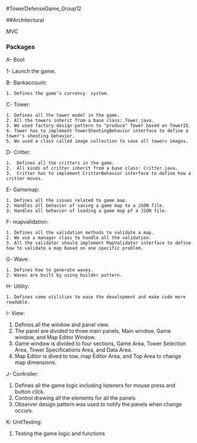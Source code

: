 #TowerDefenseGame_Group12

##Architectural

MVC

### Packages 

A- Boot

1- Launch the game.

B-  Bankaccount:

    1. Defines the game’s currency  system.

C- Tower:

    1. Defines all the tower model in the game.
    2. All the towers inherit from a base class: Tower.java.
    3. We used factory design pattern to "produce" Tower based on TowerID.
    4. Tower has to implement TowerShootingBehavior interface to define a tower's shooting behavior.
    5. We used a class called image collection to save all towers images. 

D- Critter:

    1.  Defines all the critters in the game.
    2.  All kinds of critter inherit from a base class: Critter.java.
    3.  Critter has to implement CritterBehavior interface to define how a critter moves.

E-  Gamemap:

    1. Defines all the issues related to game map.
    2. Handles all behavior of saving a game map to a JSON file.
    3. Handles all behavior of loading a game map pf a JSON file.

F- mapvalidation:

    1. Defines all the validation methods to validate a map.
    2. We use a manager class to handle all the validation.
    3. All the validator should implement MapValidator interface to define how to validate a map based on one specific problem.

G- Wave:

    1. Defines how to generate waves.
    2. Waves are built by using builder pattern.
    
H- Utility:

    1. Defines some utilities to ease the development and make code more readable.
    
I- View:

1.	Defines all the window and panel view.
2.	The panel are divided to three main panels, Main window, Game window, and Map Editor Window. 
3.	Game window is divided to four sections, Game Area, Tower Selection Area, Tower Specifications Area, and Data Area.
4.	Map Editor is dived to tow, map Editor Area, and Top Area to change map dimensions. 
  
J- Controller:

1.	Defines all the game logic including listeners for mouse press and button click.
2.	Control drawing  all the elements for all the panels  
3.	 Observer design pattern was used to notify the panels when change occurs.
    
K- UnitTesting: 

1.	Testing the game logic and functions 

